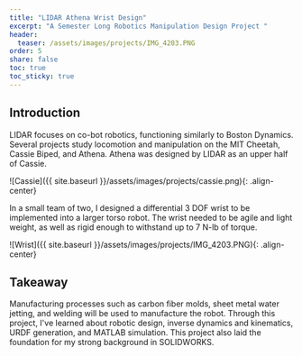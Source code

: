 ```yaml
---
title: "LIDAR Athena Wrist Design"
excerpt: "A Semester Long Robotics Manipulation Design Project "
header:
  teaser: /assets/images/projects/IMG_4203.PNG
order: 5
share: false
toc: true
toc_sticky: true
---
```


## Introduction
LIDAR focuses on co-bot robotics, functioning similarly to Boston Dynamics. Several projects study locomotion and manipulation on the MIT Cheetah, Cassie Biped, and Athena. Athena was designed by LIDAR as an upper half of Cassie. 

![Cassie]({{ site.baseurl }}/assets/images/projects/cassie.png){: .align-center}

In a small team of two, I designed a differential 3 DOF wrist to be implemented into a larger torso robot. The wrist needed to be agile and light weight, as well as rigid enough to withstand up to 7 N-lb of torque.

![Wrist]({{ site.baseurl }}/assets/images/projects/IMG_4203.PNG){: .align-center}

## Takeaway
Manufacturing processes such as carbon fiber molds, sheet metal water jetting, and welding will be used to manufacture the robot. Through this project, I've learned about robotic design, inverse dynamics and kinematics, URDF generation, and MATLAB simulation. This project also laid the foundation for my strong background in SOLIDWORKS.

